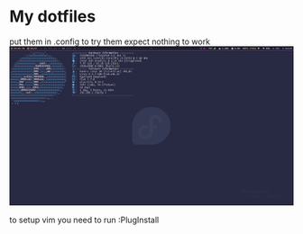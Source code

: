 # My dotfiles
put them in .config to try them
expect nothing to work
![a screenhot of the desktop](./screenshot.png)

to setup vim you need to run :PlugInstall
